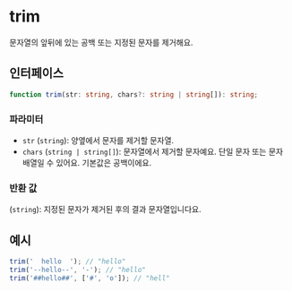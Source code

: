 # trim

문자열의 앞뒤에 있는 공백 또는 지정된 문자를 제거해요.

## 인터페이스

```typescript
function trim(str: string, chars?: string | string[]): string;
```

### 파라미터

- `str` (`string`): 양옆에서 문자를 제거할 문자열.
- `chars` (`string | string[]`): 문자열에서 제거할 문자예요. 단일 문자 또는 문자 배열일 수 있어요. 기본값은 공백이에요.

### 반환 값

(`string`): 지정된 문자가 제거된 후의 결과 문자열입니다요.

## 예시

```typescript
trim('  hello  '); // "hello"
trim('--hello--', '-'); // "hello"
trim('##hello##', ['#', 'o']); // "hell"
```
